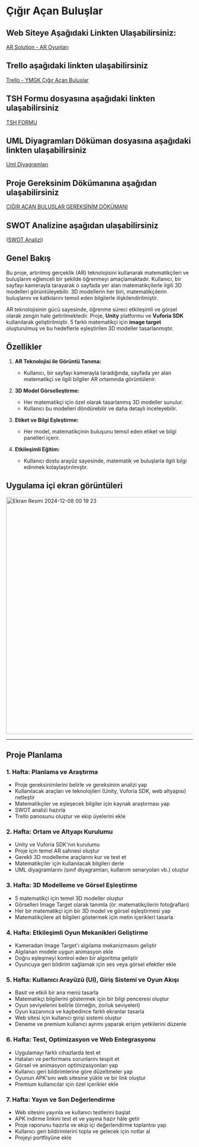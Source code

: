# Çığır Açan Buluşlar

## Web Siteye Aşağıdaki Linkten Ulaşabilirsiniz:

[AR Solution - AR Oyunları](https://cigiracanbuluslar.tech/)

## Trello aşağıdaki linkten ulaşabilirsiniz

[Trello - YMGK Çığır Açan Buluşlar](https://trello.com/b/QMbfDMF4/ymgk-cigir-acan-buluslar-ar-projesi)

## TSH Formu dosyasına aşağıdaki linkten ulaşabilirsiniz

[TSH FORMU](https://github.com/user-attachments/files/18223210/TUBITAK.xlsx)

## UML Diyagramları Döküman dosyasına aşağıdaki linkten ulaşabilirsiniz

[Uml Diyagramları](https://github.com/user-attachments/files/18241878/Uml.Diyagramlari.docx)

## Proje Gereksinim Dökümanına aşağıdan ulaşabilirsiniz

[ÇIĞIR AÇAN BULUŞLAR GEREKSİNİM DÖKÜMANI](https://github.com/user-attachments/files/18053899/CIGIR.ACAN.BULUSLAR.docx)

## SWOT Analizine aşağıdan ulaşabilirsiniz

([SWOT Analizi](https://github.com/user-attachments/files/18390437/SWOT.pdf))



## Genel Bakış

Bu proje, artırılmış gerçeklik (AR) teknolojisini kullanarak matematikçileri ve buluşlarını eğlenceli bir şekilde öğrenmeyi amaçlamaktadır. Kullanıcı, bir sayfayı kamerayla tarayarak o sayfada yer alan matematikçilerle ilgili 3D modelleri görüntüleyebilir. 3D modellerin her biri, matematikçilerin buluşlarını ve katkılarını temsil eden bilgilerle ilişkilendirilmiştir.

AR teknolojisinin gücü sayesinde, öğrenme süreci etkileşimli ve görsel olarak zengin hale getirilmektedir. Proje, **Unity** platformu ve **Vuforia SDK** kullanılarak geliştirilmiştir. 5 farklı matematikçi için **image target** oluşturulmuş ve bu hedeflerle eşleştirilen 3D modeller tasarlanmıştır.

## Özellikler

1. **AR Teknolojisi ile Görüntü Tanıma:**
   - Kullanıcı, bir sayfayı kamerayla taradığında, sayfada yer alan matematikçi ve ilgili bilgiler AR ortamında görüntülenir.

2. **3D Model Görselleştirme:**
   - Her matematikçi için özel olarak tasarlanmış 3D modeller sunulur.
   - Kullanıcı bu modelleri döndürebilir ve daha detaylı inceleyebilir.

3. **Etiket ve Bilgi Eşleştirme:**
   - Her model, matematikçinin buluşunu temsil eden etiket ve bilgi panelleri içerir.

4. **Etkileşimli Eğitim:**
   - Kullanıcı dostu arayüz sayesinde, matematik ve buluşlarla ilgili bilgi edinmek kolaylaştırılmıştır.


## Uygulama içi ekran görüntüleri

<img width="639" alt="Ekran Resmi 2024-12-08 00 19 23" src="https://github.com/user-attachments/assets/0d3a105a-2634-4742-a58f-4427824bb409">

---

## Proje Planlama

### 1. Hafta: Planlama ve Araştırma

 - Proje gereksinimlerini belirle ve gereksinim analizi yap
 - Kullanılacak araçları ve teknolojileri (Unity, Vuforia SDK, web altyapısı) netleştir
 - Matematikçiler ve eşleşecek bilgiler için kaynak araştırması yap
 - SWOT analizi hazırla
 - Trello panosunu oluştur ve ekip üyelerini ekle
 
### 2. Hafta: Ortam ve Altyapı Kurulumu

 - Unity ve Vuforia SDK'nın kurulumu
 - Proje için temel AR sahnesi oluştur
 - Gerekli 3D modelleme araçlarını kur ve test et
 - Matematikçiler için kullanılacak bilgileri derle
 - UML diyagramlarını (sınıf diyagramları, kullanım senaryoları vb.) oluştur
   
### 3. Hafta: 3D Modelleme ve Görsel Eşleştirme

 - 5 matematikçi için temel 3D modeller oluştur
 - Görselleri Image Target olarak tanımla (ör. matematikçilerin fotoğrafları)
 - Her bir matematikçi için bir 3D model ve görsel eşleştirmesi yap
 - Matematikçilere ait bilgileri göstermek için metin içerikleri tasarla

### 4. Hafta: Etkileşimli Oyun Mekanikleri Geliştirme

 - Kameradan Image Target'ı algılama mekanizmasını geliştir
 - Algılanan modele uygun animasyon ekle
 - Doğru eşleşmeyi kontrol eden bir algoritma geliştir
 - Oyuncuya geri bildirim sağlamak için ses veya görsel efektler ekle

### 5. Hafta: Kullanıcı Arayüzü (UI), Giriş Sistemi ve Oyun Akışı

 - Basit ve etkili bir ana menü tasarla
 - Matematikçi bilgilerini göstermek için bir bilgi penceresi oluştur
 - Oyun seviyelerini belirle (örneğin, zorluk seviyeleri)
 - Oyun kazanınca ve kaybedince farklı ekranlar tasarla
 - Web sitesi için kullanıcı girişi sistemi oluştur
 - Deneme ve premium kullanıcı ayrımı yaparak erişim yetkilerini düzenle

### 6. Hafta: Test, Optimizasyon ve Web Entegrasyonu

 - Uygulamayı farklı cihazlarda test et
 - Hataları ve performans sorunlarını tespit et
 - Görsel ve animasyon optimizasyonları yap
 - Kullanıcı geri bildirimlerine göre düzeltmeler yap
 - Oyunun APK'sını web sitesine yükle ve bir link oluştur
 - Premium kullanıcılar için özel içerikler ekle
   
### 7. Hafta: Yayın ve Son Değerlendirme

 - Web sitesini yayınla ve kullanıcı testlerini başlat
 - APK indirme linkini test et ve yayına hazır hâle getir
 - Proje raporunu hazırla ve ekip içi değerlendirme toplantısı yap
 - Kullanıcı geri bildirimlerini topla ve gelecek için notlar al
 - Projeyi portföyüne ekle

